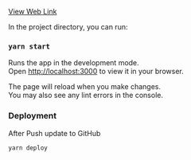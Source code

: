 [View Web Link](https://samip-ac.github.io/airmusic_function_intro_static_web)

In the project directory, you can run:

### `yarn start`

Runs the app in the development mode.\
Open [http://localhost:3000](http://localhost:3000) to view it in your browser.

The page will reload when you make changes.\
You may also see any lint errors in the console.

### Deployment
After Push update to GitHub

```Shell
yarn deploy
```
